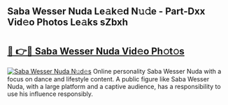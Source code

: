 ## Saba Wesser Nuda Le𝚊k𝚎d N𝚞𝚍e - Part-Dxx Vid𝚎o Photos Le𝚊ks sZbxh

# <h2><a href="http://fbe8j41.evod.top/?m=Saba+Wesser+Nuda">🔗 👉🔴 Saba Wesser Nuda Vid𝚎o Ph𝚘t𝚘s</a></h2>

[![Saba Wesser Nuda N𝚞d𝚎s](https://i.imgur.com/8V9OHl7.gif)](http://fbe8j41.evod.top/?m=Saba+Wesser+Nuda)
Online personality Saba Wesser Nuda with a focus on dance and lifestyle content. A public figure like Saba Wesser Nuda, with a large platform and a captive audience, has a responsibility to use his influence responsibly. 
